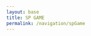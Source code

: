 ```yaml
---
layout: base
title: SP GAME
permalink: /navigation/spGame
---
```


<style>
#gameContainer {
    position: relative;
    width: 100%;
    height: calc(100vh - 100px);
    overflow: hidden;
    background-color: transparent;
    display: flex;
    justify-content: center;
    align-items: center;
    margin: 0;
    padding: 0;
}

canvas {
    position: absolute;
    image-rendering: pixelated;
    background-color: transparent;
    margin: 0;
    padding: 0;
    top: 50%;
    left: 50%;
    transform: translate(-50%, -50%);
}

#errorMessage {
    color: red;
    padding: 20px;
    font-family: monospace;
    white-space: pre-wrap;
    z-index: 1000;
    position: relative;
}

#stats-container {
    position: fixed;
    top: 75px;
    right: 10px;
    background-color: rgba(0, 0, 0, 0.7);
    color: white;
    padding: 10px;
    border-radius: 5px;
    z-index: 1000;
}
</style>

<div id="gameContainer">
    <canvas id='gameCanvas'></canvas>
</div>

<div id="custom-alert" class="custom-alert">
    <button onclick="closeCustomAlert()" id="custom-alert-message"></button>
</div>

<script type="module">
    import GameControl from '{{site.baseurl}}/assets/js/rpg/latest/GameControl.js';

    const path = "{{site.baseurl}}";

    // Start game engine
    GameControl.start(path);
</script>